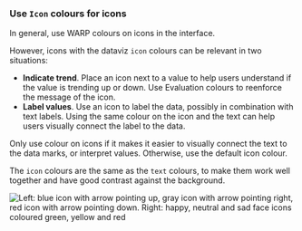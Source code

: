 ### Use `Icon` colours for icons

In general, use WARP colours on icons in the interface.

However, icons with the dataviz `icon` colours can be relevant in two situations:
- **Indicate trend**. Place an icon next to a value to help users understand if the value is trending up or down. Use Evaluation colours to reenforce the message of the icon.
- **Label values**. Use an icon to label the data, possibly in combination with text labels. Using the same colour on the icon and the text can help users visually connect the label to the data.

Only use colour on icons if it makes it easier to visually connect the text to the data marks, or interpret values. Otherwise, use the default icon colour.

The `icon` colours are the same as the `text` colours, to make them work well together and have good contrast against the background.

![Left: blue icon with arrow pointing up, gray icon with arrow pointing right, red icon with arrow pointing down. Right: happy, neutral and sad face icons coloured green, yellow and red](/foundations/dataviz/element-icon.png)